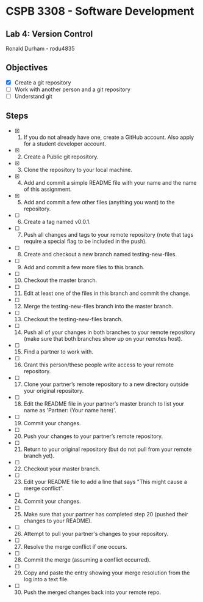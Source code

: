 # CSPB 3308 - Software Development
## Lab 4: Version Control
Ronald Durham - rodu4835

## Objectives
 - [x] Create a git repository
 - [ ] Work with another person and a git repository
 - [ ] Understand git

## Steps
 - [x] 1. If you do not already have one, create a GitHub account. Also apply for a student developer account.
 - [x] 2. Create a Public git repository.
 - [x] 3. Clone the repository to your local machine.
 - [x] 4. Add and commit a simple README file with your name and the name of this assignment. 
 - [x] 5. Add and commit a few other files (anything you want) to the repository. 
 - [ ] 6. Create a tag named v0.0.1.
 - [ ] 7. Push all changes and tags to your remote repository (note that tags require a special flag to be included in the push).
 - [ ] 8. Create and checkout a new branch named testing-new-files.
 - [ ] 9. Add and commit a few more files to this branch.
 - [ ] 10. Checkout the master branch.
 - [ ] 11. Edit at least one of the files in this branch and commit the change.
 - [ ] 12. Merge the testing-new-files branch into the master branch.
 - [ ] 13. Checkout the testing-new-files branch.
 - [ ] 14. Push all of your changes in both branches to your remote repository (make sure that both branches show up on your remotes host).
 - [ ] 15. Find a partner to work with.
 - [ ] 16. Grant this person/these people write access to your remote repository.
 - [ ] 17. Clone your partner’s remote repository to a new directory outside your original repository.
 - [ ] 18. Edit the README file in your partner’s master branch to list your name as 'Partner: (Your name here)'.
 - [ ] 19. Commit your changes.
 - [ ] 20. Push your changes to your partner’s remote repository.
 - [ ] 21. Return to your original repository (but do not pull from your remote branch yet).
 - [ ] 22. Checkout your master branch.
 - [ ] 23. Edit your README file to add a line that says "This might cause a merge conflict".
 - [ ] 24. Commit your changes.
 - [ ] 25. Make sure that your partner has completed step 20 (pushed their changes to your README).
 - [ ] 26. Attempt to pull your partner's changes to your repository.
 - [ ] 27. Resolve the merge conflict if one occurs.
 - [ ] 28. Commit the merge (assuming a conflict occurred).
 - [ ] 29. Copy and paste the entry showing your merge resolution from the log into a text file.
 - [ ] 30. Push the merged changes back into your remote repo.
